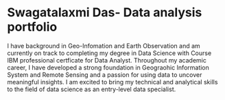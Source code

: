 # Swagatalaxmi Das-  Data analysis portfolio
I have background in Geo-Infomation and Earth Observation and am currently on track to completing my degree in Data Science with Course IBM professional certficate for Data Analyst. 
Throughout my academic career, I have developed a strong foundation in Geograohic Information System and Remote Sensing and a passion for using data to uncover meaningful insights. I am excited to bring my technical and analytical skills to the field of data science as an entry-level data specialist.

